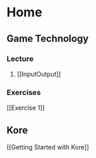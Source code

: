 # Home
## Game Technology
### Lecture
1. [[InputOutput]]

### Exercises
[[Exercise 1]]

## Kore
[[Getting Started with Kore]]
